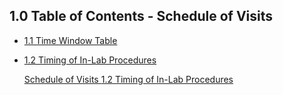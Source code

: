 ## 1.0 Table of Contents - Schedule of Visits

* [1.1 Time Window Table](:pages_path:/manuals/schedule-of-visits/1-01-time-window-table.md)
* [1.2 Timing of In-Lab Procedures](:pages_path:/manuals/schedule-of-visits/1-02-timing-in-lab-procedures.md)


  <a href=":pages_path:/manuals/schedule-of-visits" class="btn btn-default">
    <span class="glyphicon glyphicon-chevron-up"></span>
    Schedule of Visits
  </a>

  <a href=":pages_path:/manuals/schedule-of-visits/1-02-timing-of-in-lab-procedures" class="btn btn-success">
    1.2 Timing of In-Lab Procedures
    <span class="glyphicon glyphicon-chevron-right"></span>
  </a>
</div>
</div>
